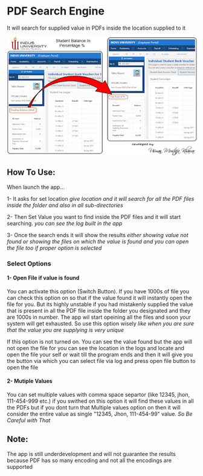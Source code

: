 # PDF Search Engine
 It will search for supplied value in PDFs inside the location supplied to it

![alt text](https://github.com/xerone9/Chrome-Plugins/blob/main/IU%20-%20Student%20Percentage/ERP.jpg)

## How To Use:
When launch the app...

1- It asks for set location _give location and it will search for all the PDF files inside the folder and also in all sub-directories_

2- Then Set Value you want to find inside the PDF files and it will start searching. _you can see the log built in the app_

3- Once the search ends it will show the results _either showing value not found or showing the files on which the value is found and you can open the file too if proper option is selected_


### Select Options

#### 1- Open File if value is found

You can activate this option (Switch Button). If you have 1000s of file you can check this option on so that if the value found it will instantly open the file for you. But its highly unstable if you had mistakenly supplied the value that is present in all the PDF file inside the folder you designated and they are 1000s in number. The app wil start opeining all the files and soon your system will get exhausted. So use this option wisely _like when you are sure that the value you are supplying is very unique_

If this option is not turned on. You can see the value found but the app will not open the file for you can see the location in the logs and locate and open the file your self or wait till the program ends and then it will give you the button via which you can select file via log and press open file button to open the file

#### 2- Mutiple Values

You can set multiple values with comma space separtor (like 12345, jhon, 111-454-999 etc.) if you swithed on this option it will find these values in all the PDFs but if you dont turn that Multiple values option on then it will consider the entire value as single "12345, Jhon, 111-454-99" value. _So Be Careful with That_

## Note:
The app is still underdevelopment and will not guarantee the results because PDF has so many encoding and not all the encodings are supported
